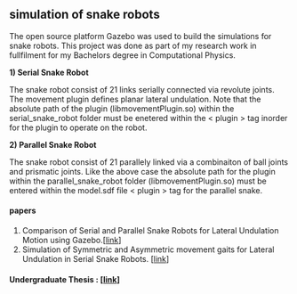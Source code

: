 ## simulation of snake robots 

The open source platform Gazebo was used to build the simulations for snake robots. This project was done as part of my research work in fullfilment for my Bachelors degree in Computational Physics.

**1) Serial Snake Robot**

The snake robot consist of 21 links serially connected via revolute joints.
The movement plugin defines planar lateral  undulation. Note that the absolute path of the plugin (libmovementPlugin.so) within the serial_snake_robot folder must be enetered within the < plugin > tag inorder for the plugin to operate on the robot.

**2) Parallel Snake Robot**

The snake robot consist of 21 parallely linked via a combinaiton of ball joints and prismatic joints.
Like the above case the absolute path for the plugin within the parallel_snake_robot folder (libmovementPlugin.so)
must be entered within the model.sdf file < plugin > tag for the parallel snake.

#### papers

1. Comparison of Serial and Parallel Snake Robots for Lateral Undulation Motion using Gazebo.[[link](https://www.researchgate.net/publication/311716282_Comparison_of_Serial_and_Parallel_Snake_Robots_for_Lateral_Undulation_Motion_using_Gazebo)]
2. Simulation of Symmetric and Asymmetric movement gaits for Lateral Undulation in Serial Snake Robots. [[link](https://www.researchgate.net/publication/317015239_Simulation_of_Symmetric_and_Asymmetric_movement_gaits_for_Lateral_Undulation_in_Serial_Snake_Robots)]

#### Undergraduate Thesis : [[link](https://www.researchgate.net/publication/316471922_Simulation_of_a_Snake_Robot)] 
